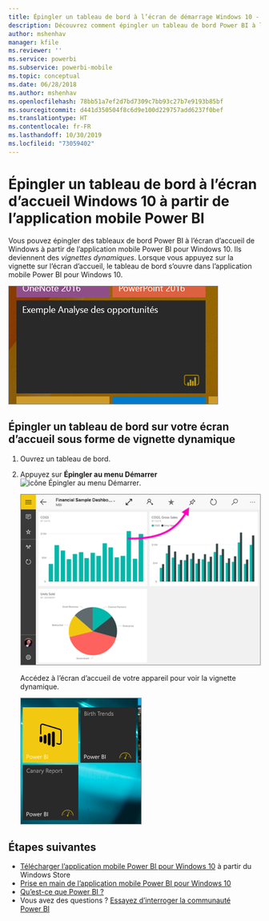 ```yaml
---
title: Épingler un tableau de bord à l’écran de démarrage Windows 10 - Application mobile Power BI
description: Découvrez comment épingler un tableau de bord Power BI à l’écran d’accueil Windows 10 à partir de l’application mobile Power BI de façon à voir toutes vos mesures critiques en un coup d’œil.
author: mshenhav
manager: kfile
ms.reviewer: ''
ms.service: powerbi
ms.subservice: powerbi-mobile
ms.topic: conceptual
ms.date: 06/28/2018
ms.author: mshenhav
ms.openlocfilehash: 78bb51a7ef2d7bd7309c7bb93c27b7e9193b85bf
ms.sourcegitcommit: d441d350504f8c6d9e100d229757add6237f0bef
ms.translationtype: HT
ms.contentlocale: fr-FR
ms.lasthandoff: 10/30/2019
ms.locfileid: "73059402"
---
```

# <a name="pin-a-dashboard-to-your-windows-10-start-screen-from-the-power-bi-mobile-app"></a>Épingler un tableau de bord à l’écran d’accueil Windows 10 à partir de l’application mobile Power BI
Vous pouvez épingler des tableaux de bord Power BI à l’écran d’accueil de Windows à partir de l’application mobile Power BI pour Windows 10. Ils deviennent des *vignettes dynamiques*. Lorsque vous appuyez sur la vignette sur l’écran d’accueil, le tableau de bord s’ouvre dans l’application mobile Power BI pour Windows 10.

![Vignette dynamique Windows](./media/mobile-pin-dashboard-start-screen-windows-10-phone-app/power-bi-windows-10-pin-start-screen.png)

## <a name="pin-a-dashboard-to-your-start-screen-as-a-live-tile"></a>Épingler un tableau de bord sur votre écran d’accueil sous forme de vignette dynamique
1. Ouvrez un tableau de bord.
2. Appuyez sur **Épingler au menu Démarrer** ![icône Épingler au menu Démarrer](./media/mobile-pin-dashboard-start-screen-windows-10-phone-app/power-bi-windows-10-pin-start-icon.png).
   
   ![Barre supérieure de l’application mobile Windows 10](./media/mobile-pin-dashboard-start-screen-windows-10-phone-app/power-bi-windows-10-pin-start.png)
   
   Accédez à l’écran d’accueil de votre appareil pour voir la vignette dynamique.
   
   ![Vignette dynamique Windows 10](./media/mobile-pin-dashboard-start-screen-windows-10-phone-app/pbi_win10ph_startscrn.png)

## <a name="next-steps"></a>Étapes suivantes
* [Télécharger l’application mobile Power BI pour Windows 10](http://go.microsoft.com/fwlink/?LinkID=526478) à partir du Windows Store  
* [Prise en main de l’application mobile Power BI pour Windows 10](mobile-windows-10-phone-app-get-started.md)  
* [Qu’est-ce que Power BI ?](../../fundamentals/power-bi-overview.md)
* Vous avez des questions ? [Essayez d’interroger la communauté Power BI](http://community.powerbi.com/)

